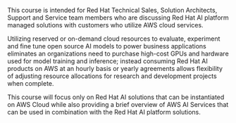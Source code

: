 This course is intended for Red Hat Technical Sales, Solution Architects, Support and Service team members who are discussing Red Hat AI platform managed solutions with customers who utilize AWS cloud services.

Utilizing reserved or on-demand cloud resources to evaluate, experiment and fine tune open source  AI models to power business applications eliminates an organizations need to purchase high-cost GPUs and hardware used for model training and inference; instead consuming Red Hat AI products on AWS at an hourly basis or yearly agreements allows flexibility of adjusting resource allocations for research and development projects when complete.

This course will focus only on Red Hat AI solutions that can be instantiated on AWS Cloud while also providing a brief overview of  AWS AI Services that can be used in combination with the Red Hat AI platform solutions.
